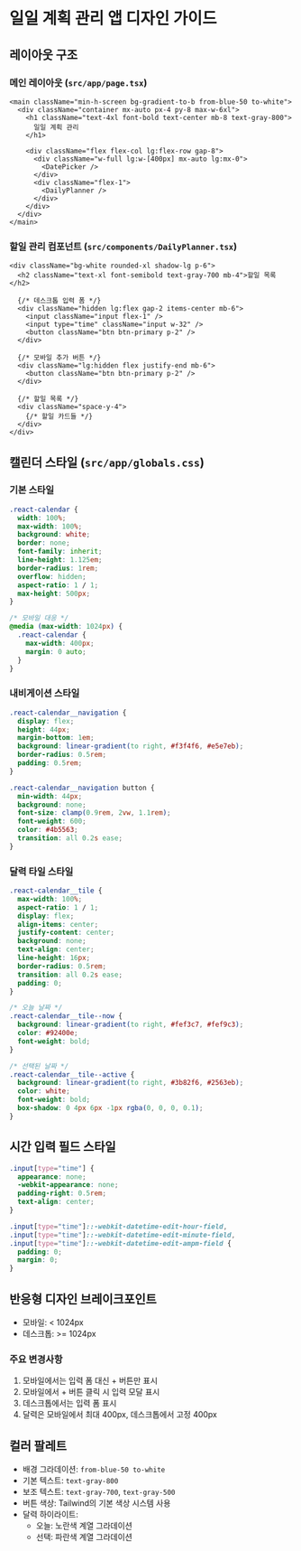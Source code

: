 # 일일 계획 관리 앱 디자인 가이드

## 레이아웃 구조

### 메인 레이아웃 (`src/app/page.tsx`)
```tsx
<main className="min-h-screen bg-gradient-to-b from-blue-50 to-white">
  <div className="container mx-auto px-4 py-8 max-w-6xl">
    <h1 className="text-4xl font-bold text-center mb-8 text-gray-800">
      일일 계획 관리
    </h1>
    
    <div className="flex flex-col lg:flex-row gap-8">
      <div className="w-full lg:w-[400px] mx-auto lg:mx-0">
        <DatePicker />
      </div>
      <div className="flex-1">
        <DailyPlanner />
      </div>
    </div>
  </div>
</main>
```

### 할일 관리 컴포넌트 (`src/components/DailyPlanner.tsx`)
```tsx
<div className="bg-white rounded-xl shadow-lg p-6">
  <h2 className="text-xl font-semibold text-gray-700 mb-4">할일 목록</h2>
  
  {/* 데스크톱 입력 폼 */}
  <div className="hidden lg:flex gap-2 items-center mb-6">
    <input className="input flex-1" />
    <input type="time" className="input w-32" />
    <button className="btn btn-primary p-2" />
  </div>

  {/* 모바일 추가 버튼 */}
  <div className="lg:hidden flex justify-end mb-6">
    <button className="btn btn-primary p-2" />
  </div>

  {/* 할일 목록 */}
  <div className="space-y-4">
    {/* 할일 카드들 */}
  </div>
</div>
```

## 캘린더 스타일 (`src/app/globals.css`)

### 기본 스타일
```css
.react-calendar {
  width: 100%;
  max-width: 100%;
  background: white;
  border: none;
  font-family: inherit;
  line-height: 1.125em;
  border-radius: 1rem;
  overflow: hidden;
  aspect-ratio: 1 / 1;
  max-height: 500px;
}

/* 모바일 대응 */
@media (max-width: 1024px) {
  .react-calendar {
    max-width: 400px;
    margin: 0 auto;
  }
}
```

### 내비게이션 스타일
```css
.react-calendar__navigation {
  display: flex;
  height: 44px;
  margin-bottom: 1em;
  background: linear-gradient(to right, #f3f4f6, #e5e7eb);
  border-radius: 0.5rem;
  padding: 0.5rem;
}

.react-calendar__navigation button {
  min-width: 44px;
  background: none;
  font-size: clamp(0.9rem, 2vw, 1.1rem);
  font-weight: 600;
  color: #4b5563;
  transition: all 0.2s ease;
}
```

### 달력 타일 스타일
```css
.react-calendar__tile {
  max-width: 100%;
  aspect-ratio: 1 / 1;
  display: flex;
  align-items: center;
  justify-content: center;
  background: none;
  text-align: center;
  line-height: 16px;
  border-radius: 0.5rem;
  transition: all 0.2s ease;
  padding: 0;
}

/* 오늘 날짜 */
.react-calendar__tile--now {
  background: linear-gradient(to right, #fef3c7, #fef9c3);
  color: #92400e;
  font-weight: bold;
}

/* 선택된 날짜 */
.react-calendar__tile--active {
  background: linear-gradient(to right, #3b82f6, #2563eb);
  color: white;
  font-weight: bold;
  box-shadow: 0 4px 6px -1px rgba(0, 0, 0, 0.1);
}
```

## 시간 입력 필드 스타일
```css
.input[type="time"] {
  appearance: none;
  -webkit-appearance: none;
  padding-right: 0.5rem;
  text-align: center;
}

.input[type="time"]::-webkit-datetime-edit-hour-field,
.input[type="time"]::-webkit-datetime-edit-minute-field,
.input[type="time"]::-webkit-datetime-edit-ampm-field {
  padding: 0;
  margin: 0;
}
```

## 반응형 디자인 브레이크포인트

- 모바일: < 1024px
- 데스크톱: >= 1024px

### 주요 변경사항
1. 모바일에서는 입력 폼 대신 + 버튼만 표시
2. 모바일에서 + 버튼 클릭 시 입력 모달 표시
3. 데스크톱에서는 입력 폼 표시
4. 달력은 모바일에서 최대 400px, 데스크톱에서 고정 400px

## 컬러 팔레트

- 배경 그라데이션: `from-blue-50 to-white`
- 기본 텍스트: `text-gray-800`
- 보조 텍스트: `text-gray-700`, `text-gray-500`
- 버튼 색상: Tailwind의 기본 색상 시스템 사용
- 달력 하이라이트:
  - 오늘: 노란색 계열 그라데이션
  - 선택: 파란색 계열 그라데이션 